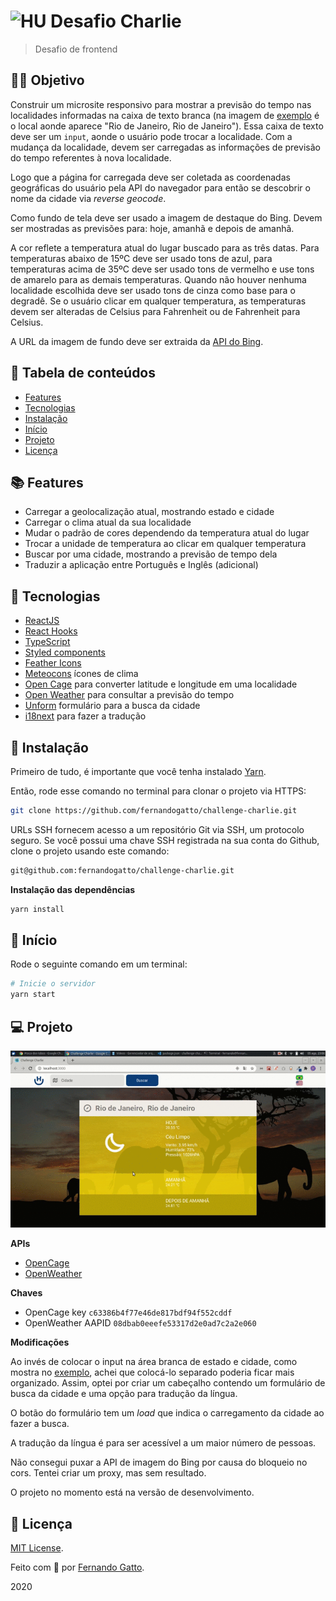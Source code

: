 # <img src="https://avatars1.githubusercontent.com/u/7063040?v=4&s=200.jpg" alt="HU" width="24" /> Desafio Charlie

 > Desafio de frontend

## 👷‍♂️ Objetivo

Construir um microsite responsivo para mostrar a previsão do tempo nas localidades informadas na caixa de texto branca (na imagem de [exemplo](./github/exemplo.jpg) é o local aonde aparece "Rio de Janeiro, Rio de Janeiro"). Essa caixa de texto deve ser um `input`, aonde o usuário pode trocar a localidade. Com a mudança da localidade, devem ser carregadas as informações de previsão do tempo referentes à nova localidade.

Logo que a página for carregada deve ser coletada as coordenadas geográficas do usuário pela API do navegador para então se descobrir o nome da cidade via _reverse geocode_.

Como fundo de tela deve ser usado a imagem de destaque do Bing. Devem ser mostradas as previsões para: hoje, amanhã e depois de amanhã.

A cor reflete a temperatura atual do lugar buscado para as três datas. Para temperaturas abaixo de 15ºC deve ser usado tons de azul, para temperaturas acima de 35ºC deve ser usado tons de vermelho e use tons de amarelo para as demais temperaturas. Quando não houver nenhuma localidade escolhida deve ser usado tons de cinza como base para o degradê. Se o usuário clicar em qualquer temperatura, as temperaturas devem ser alteradas de Celsius para Fahrenheit ou de Fahrenheit para Celsius.

A URL da imagem de fundo deve ser extraida da [API do Bing](https://www.bing.com/HPImageArchive.aspx?format=js&idx=0&n=1&mkt=pt-BR).

## 🔗 Tabela de conteúdos

- [Features](#features)
- [Tecnologias](#technologias)
- [Instalação](#instalacao)
- [Início](#inicio)
- [Projeto](#projeto)
- [Licença](#licenca)

## 📚 Features <a name="features"/>

- Carregar a geolocalização atual, mostrando estado e cidade
- Carregar o clima atual da sua localidade
- Mudar o padrão de cores dependendo da temperatura atual do lugar
- Trocar a unidade de temperatura ao clicar em qualquer temperatura
- Buscar por uma cidade, mostrando a previsão de tempo dela
- Traduzir a aplicação entre Português e Inglês (adicional)

## 📌 Tecnologias <a name="tecnologias"/>

- [ReactJS](https://pt-br.reactjs.org/)
- [React Hooks](https://pt-br.reactjs.org/docs/hooks-intro.html)
- [TypeScript](https://www.typescriptlang.org/)
- [Styled components](https://styled-components.com/docs/basics)
- [Feather Icons](https://react-icons.github.io/react-icons/icons?name=fi)
- [Meteocons](http://www.alessioatzeni.com/meteocons/) ícones de clima
- [Open Cage](https://opencagedata.com/) para converter latitude e longitude em uma localidade
- [Open Weather](https://openweathermap.org/) para consultar a previsão do tempo
- [Unform](https://github.com/Rocketseat/unform) formulário para a busca da cidade
- [i18next](https://www.i18next.com/overview/introduction) para fazer a tradução

## 📂 Instalação <a name="instalacao"/>

Primeiro de tudo, é importante que você tenha instalado [Yarn](https://yarnpkg.com/).

Então, rode esse comando no terminal para clonar o projeto via HTTPS:

```bash
git clone https://github.com/fernandogatto/challenge-charlie.git
```

URLs SSH fornecem acesso a um repositório Git via SSH, um protocolo seguro. Se você possui uma chave SSH registrada na sua conta do Github, clone o projeto usando este comando:

```bash
git@github.com:fernandogatto/challenge-charlie.git
```

**Instalação das dependências**

```bash
yarn install
```

## 🚀 Início <a name="inicio"/>

Rode o seguinte comando em um terminal:

```bash
# Inicie o servidor
yarn start
```
## 💻 Projeto <a name="projeto"/>

![](/github/challenge-charlie.gif)

**APIs**

- [OpenCage](https://api.opencagedata.com/geocode/v1/json?q=%7B%7Blatitude%7D%7D,%7B%7Blongitude%7D%7D&key=c63386b4f77e46de817bdf94f552cddf&language=en)
- [OpenWeather](http://api.openweathermap.org/data/2.5/weather?q=%7B%7Blocation_name%7D%7D&APPID=7ba73e0eb8efe773ed08bfd0627f07b8)

**Chaves**

- OpenCage key `c63386b4f77e46de817bdf94f552cddf`
- OpenWeather AAPID `08dbab0eeefe53317d2e0ad7c2a2e060`

**Modificações**

Ao invés de colocar o input na área branca de estado e cidade, como mostra no [exemplo](./github/exemplo.jpg), achei que colocá-lo separado poderia ficar mais organizado. Assim, optei por criar um cabeçalho contendo um formulário de busca da cidade e uma opção para tradução da língua.

O botão do formulário tem um *load* que indica o carregamento da cidade ao fazer a busca.

A tradução da língua é para ser acessível a um maior número de pessoas.

Não consegui puxar a API de imagem do Bing por causa do bloqueio no cors. Tentei criar um proxy, mas sem resultado.

O projeto no momento está na versão de desenvolvimento.

## 📕 Licença <a name="licenca"/>

[MIT License](https://choosealicense.com/licenses/mit/).

Feito com 💜 por [Fernando Gatto](https://github.com/fernandogatto/).

2020
